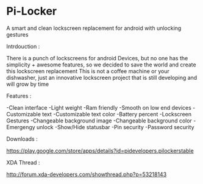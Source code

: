 Pi-Locker
=========

A smart and clean lockscreen replacement for android with unlocking gestures


Intrdouction :

   There is a punch of lockscreens for android Devices, but no one has the simplicity + awesome features,
   so we decided to save the world and create this lockscreen replacement 
   This is not a coffee machine or your dishwasher,
   just an innovative lockscreen project that is still developing and will grow by time 




Features :

   -Clean interface
   -Light weight
   -Ram friendly
   -Smooth on low end devices
   -Customizable text
   -Customizable text color
   -Battery percent
   -Lockscreen Gestures
   -Changeable background image
   -Changeable background color
   -Emergengy unlock
   -Show/Hide statusbar
   -Pin security
   -Password security



Downloads :

  https://play.google.com/store/apps/details?id=pidevelopers.pilockerstable


XDA Thread :


 http://forum.xda-developers.com/showthread.php?p=53218143
